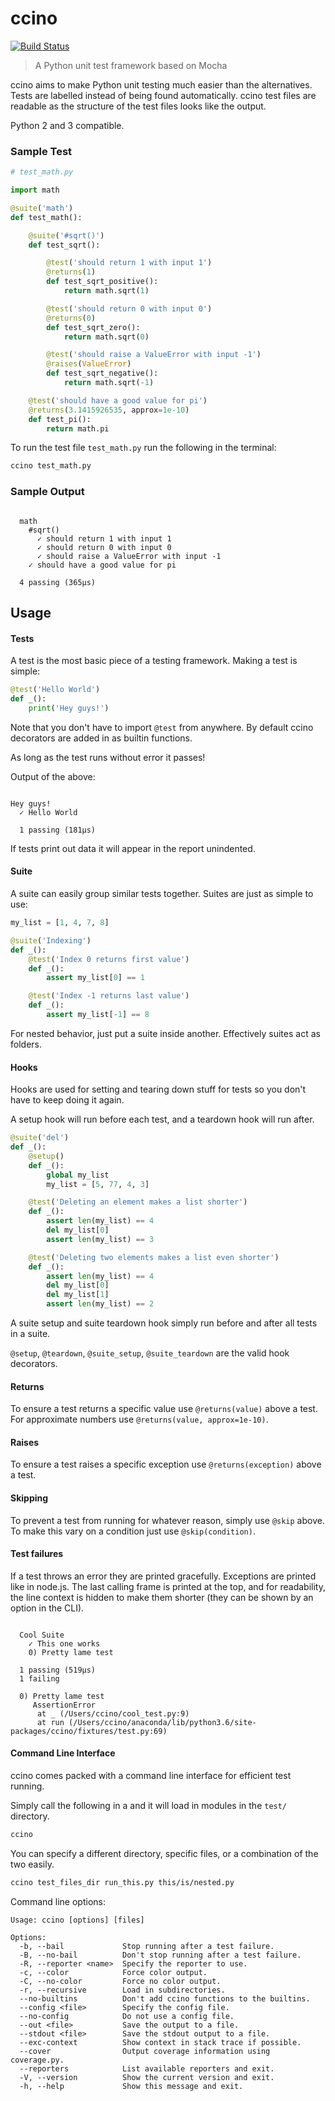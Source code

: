 ccino
==

[![Build Status](https://travis-ci.com/bloof-bb/ccino.svg?token=i58uqsNTypCSHwaT2j4f&branch=master)](https://travis-ci.com/bloof-bb/ccino)

> A Python unit test framework based on Mocha

ccino aims to make Python unit testing much easier than the alternatives. Tests
are labelled instead of being found automatically. ccino test files are
readable as the structure of the test files looks like the output.

Python 2 and 3 compatible.

### Sample Test

```python
# test_math.py

import math

@suite('math')
def test_math():

    @suite('#sqrt()')
    def test_sqrt():

        @test('should return 1 with input 1')
        @returns(1)
        def test_sqrt_positive():
            return math.sqrt(1)

        @test('should return 0 with input 0')
        @returns(0)
        def test_sqrt_zero():
            return math.sqrt(0)

        @test('should raise a ValueError with input -1')
        @raises(ValueError)
        def test_sqrt_negative():
            return math.sqrt(-1)

    @test('should have a good value for pi')
    @returns(3.1415926535, approx=1e-10)
    def test_pi():
        return math.pi
```

To run the test file `test_math.py` run the following in the terminal:

```sh
ccino test_math.py
```

### Sample Output

```

  math
    #sqrt()
      ✓ should return 1 with input 1
      ✓ should return 0 with input 0
      ✓ should raise a ValueError with input -1
    ✓ should have a good value for pi

  4 passing (365µs)

```

## Usage

#### Tests

A test is the most basic piece of a testing framework. Making a test is simple:

```python
@test('Hello World')
def _():
    print('Hey guys!')
```

Note that you don't have to import `@test` from anywhere. By default ccino
decorators are added in as builtin functions.

As long as the test runs without error it passes!

Output of the above:

```

Hey guys!
  ✓ Hello World

  1 passing (181µs)

```

If tests print out data it will appear in the report unindented.

#### Suite

A suite can easily group similar tests together. Suites are just as simple to
use:

```python
my_list = [1, 4, 7, 8]

@suite('Indexing')
def _():
    @test('Index 0 returns first value')
    def _():
        assert my_list[0] == 1

    @test('Index -1 returns last value')
    def _():
        assert my_list[-1] == 8
```

For nested behavior, just put a suite inside another. Effectively suites act as
folders.

#### Hooks

Hooks are used for setting and tearing down stuff for tests so you don't have
to keep doing it again.

A setup hook will run before each test, and a teardown hook will run after.

```python
@suite('del')
def _():
    @setup()
    def _():
        global my_list
        my_list = [5, 77, 4, 3]

    @test('Deleting an element makes a list shorter')
    def _():
        assert len(my_list) == 4
        del my_list[0]
        assert len(my_list) == 3

    @test('Deleting two elements makes a list even shorter')
    def _():
        assert len(my_list) == 4
        del my_list[0]
        del my_list[1]
        assert len(my_list) == 2
```

A suite setup and suite teardown hook simply run before and after all tests in
a suite.

`@setup`, `@teardown`, `@suite_setup`, `@suite_teardown` are the valid hook
decorators.

#### Returns

To ensure a test returns a specific value use `@returns(value)` above a test.
For approximate numbers use `@returns(value, approx=1e-10)`.

#### Raises

To ensure a test raises a specific exception use `@returns(exception)` above a
test.

#### Skipping

To prevent a test from running for whatever reason, simply use `@skip` above.
To make this vary on a condition just use `@skip(condition)`.

#### Test failures

If a test throws an error they are printed gracefully. Exceptions are printed
like in node.js. The last calling frame is printed at the top, and for
readability, the line context is hidden to make them shorter (they can be
shown by an option in the CLI).

```

  Cool Suite
    ✓ This one works
    0) Pretty lame test

  1 passing (519µs)
  1 failing

  0) Pretty lame test
     AssertionError
      at _ (/Users/ccino/cool_test.py:9)
      at run (/Users/ccino/anaconda/lib/python3.6/site-packages/ccino/fixtures/test.py:69)

```

#### Command Line Interface

ccino comes packed with a command line interface for efficient test running.

Simply call the following in a and it will load in modules in the `test/`
directory.

```sh
ccino
```

You can specify a different directory, specific files, or a combination of the
two easily.

```sh
ccino test_files_dir run_this.py this/is/nested.py
```

Command line options:

```
Usage: ccino [options] [files]

Options:
  -b, --bail             Stop running after a test failure.
  -B, --no-bail          Don't stop running after a test failure.
  -R, --reporter <name>  Specify the reporter to use.
  -c, --color            Force color output.
  -C, --no-color         Force no color output.
  -r, --recursive        Load in subdirectories.
  --no-builtins          Don't add ccino functions to the builtins.
  --config <file>        Specify the config file.
  --no-config            Do not use a config file.
  --out <file>           Save the output to a file.
  --stdout <file>        Save the stdout output to a file.
  --exc-context          Show context in stack trace if possible.
  --cover                Output coverage information using coverage.py.
  --reporters            List available reporters and exit.
  -V, --version          Show the current version and exit.
  -h, --help             Show this message and exit.
```
